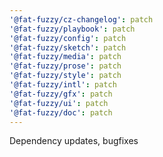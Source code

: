 ```yaml
---
'@fat-fuzzy/cz-changelog': patch
'@fat-fuzzy/playbook': patch
'@fat-fuzzy/config': patch
'@fat-fuzzy/sketch': patch
'@fat-fuzzy/media': patch
'@fat-fuzzy/prose': patch
'@fat-fuzzy/style': patch
'@fat-fuzzy/intl': patch
'@fat-fuzzy/gfx': patch
'@fat-fuzzy/ui': patch
'@fat-fuzzy/doc': patch
---
```


Dependency updates, bugfixes
